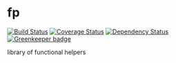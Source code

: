 # fp

[![Build Status](https://travis-ci.org/thecotne/fp.svg?branch=master)](https://travis-ci.org/thecotne/fp)
[![Coverage Status](https://coveralls.io/repos/github/thecotne/fp/badge.svg?branch=master)](https://coveralls.io/github/thecotne/fp?branch=master)
[![Dependency Status](https://www.versioneye.com/user/projects/5778c4ab68ee07004137f614/badge.svg?style=flat-square)](https://www.versioneye.com/user/projects/5778c4ab68ee07004137f614)
[![Greenkeeper badge](https://badges.greenkeeper.io/thecotne/fp.svg)](https://greenkeeper.io/)


library of functional helpers
